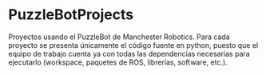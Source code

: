# PuzzleBotProjects
Proyectos usando el PuzzleBot de Manchester Robotics. Para cada proyecto se presenta únicamente el código fuente en python, puesto que el equipo de
trabajo cuenta ya con todas las dependencias necesarias para ejecutarlo (workspace, paquetes de ROS, librerías, software, etc.).
